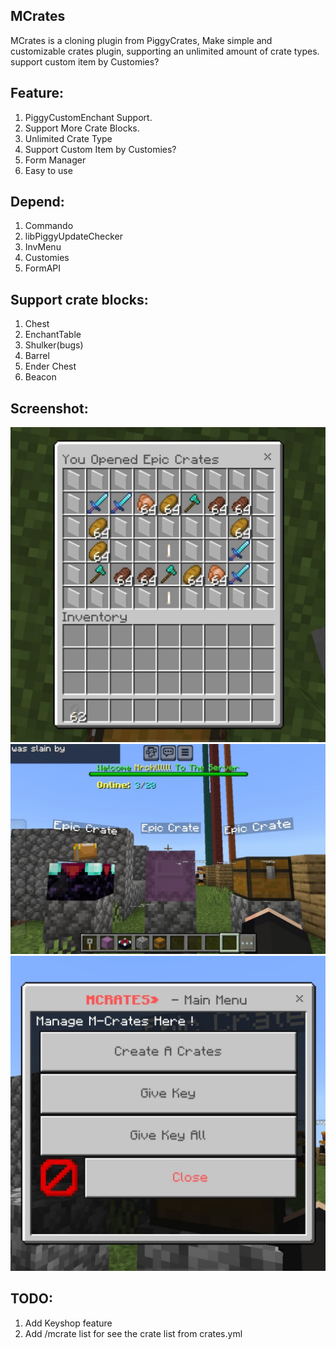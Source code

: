 <h2>MCrates</h2>
<p>MCrates is a cloning plugin from PiggyCrates, Make simple and customizable crates plugin, supporting an unlimited amount of crate types. support custom item by Customies?</p>

<h2>Feature:</h2>
<ol>
  <li>PiggyCustomEnchant Support.</li>
  <li>Support More Crate Blocks.</li>
  <li>Unlimited Crate Type</li>
  <li>Support Custom Item by Customies?</li>
  <li>Form Manager</li>
  <li>Easy to use</li>
</ol>

<h2>Depend:</h2>
<ol>
  <li>Commando</li>
  <li>libPiggyUpdateChecker</li>
  <li>InvMenu</li>
  <li>Customies</li>
  <li>FormAPI</li>
</ol>

<h2>Support crate blocks:</h2>
<ol>
  <li>Chest</li>
  <li>EnchantTable</li>
  <li>Shulker(bugs)</li>
  <li>Barrel</li>
  <li>Ender Chest</li>
  <li>Beacon</li>
</ol>

<h2>Screenshot:</h2>
<img src="20240814_111112.jpg"/>
<img src="20240814_111129.jpg"/>
<img src="20240814_111146.jpg"/>
<h2>TODO:</h2>
<ol>
  <li>Add Keyshop feature</li>
  <li>Add /mcrate list for see the crate list from crates.yml</li>
</ol>

